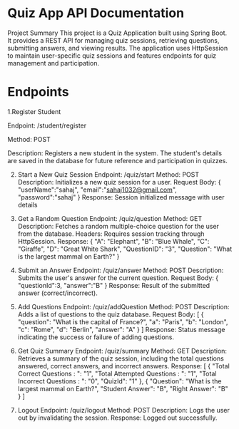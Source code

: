 # Quiz App API Documentation
Project Summary
This project is a Quiz Application built using Spring Boot. It provides a REST API for managing quiz sessions, retrieving questions, submitting answers, and viewing results. The application uses HttpSession to maintain user-specific quiz sessions and features endpoints for quiz management and participation.

# Endpoints

1.Register Student

Endpoint: /student/register

Method: POST

Description: Registers a new student in the system. The student's details are saved in the database for future reference and participation in quizzes.

2. Start a New Quiz Session
Endpoint: /quiz/start
Method: POST
Description: Initializes a new quiz session for a user.
Request Body:
{
    "userName":"sahaj",
    "email":"sahaj1032@gmail.com",
    "password":"sahaj"
}
Response: Session initialized message with user details

3. Get a Random Question
Endpoint: /quiz/question
Method: GET
Description: Fetches a random multiple-choice question for the user from the database.
Headers: Requires session tracking through HttpSession.
Response:
{
    "A": "Elephant",
    "B": "Blue Whale",
    "C": "Giraffe",
    "D": "Great White Shark",
    "QuestionID": "3",
    "Question": "What is the largest mammal on Earth?"
}

4. Submit an Answer
Endpoint: /quiz/answer
Method: POST
Description: Submits the user's answer for the current question.
Request Body:
{
    "questionId":3,
    "answer":"B"
}
Response: Result of the submitted answer (correct/incorrect).

5. Add Questions
Endpoint: /quiz/addQuestion
Method: POST
Description: Adds a list of questions to the quiz database.
Request Body:
[
  {
    "question": "What is the capital of France?",
    "a": "Paris",
    "b": "London",
    "c": "Rome",
    "d": "Berlin",
    "answer": "A"
  }
]
Response: Status message indicating the success or failure of adding questions.

6. Get Quiz Summary
Endpoint: /quiz/summary
Method: GET
Description: Retrieves a summary of the quiz session, including the total questions answered, correct answers, and incorrect answers.
Response:
[
    {
        "Total Correct Questions : ": "1",
        "Total Attempted Questions : ": "1",
        "Total Incorrect Questions : ": "0",
        "QuizId": "1"
    },
    {
        "Question": "What is the largest mammal on Earth?",
        "Student Answer": "B",
        "Right Answer": "B"
    }
]

7. Logout
Endpoint: /quiz/logout
Method: POST
Description: Logs the user out by invalidating the session.
Response:
Logged out successfully.
